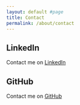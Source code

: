 ```yaml
---
layout: default #page
title: Contact
permalink: /about/contact
---
```


## LinkedIn
Contact me on [LinkedIn](https://www.linkedin.com/in/vishal-coelho)

## GitHub
Contact me on [GitHub](https://github.com/vishalcoelho)